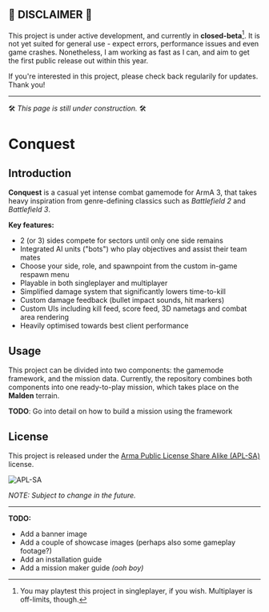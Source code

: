 ## 🚧 DISCLAIMER 🚧

This project is under active development, and currently in **closed-beta**[^1]. It is not yet suited for general use - expect errors, performance issues and even game crashes. Nonetheless, I am working as fast as I can, and aim to get the first public release out within this year.

If you're interested in this project, please check back regularily for updates. Thank you!

---

🛠 *This page is still under construction.* 🛠

# Conquest

## Introduction

**Conquest** is a casual yet intense combat gamemode for ArmA 3, that takes heavy inspiration from genre-defining classics such as *Battlefield 2* and *Battlefield 3*.

**Key features:**
- 2 (or 3) sides compete for sectors until only one side remains
- Integrated AI units ("bots") who play objectives and assist their team mates
- Choose your side, role, and spawnpoint from the custom in-game respawn menu
- Playable in both singleplayer and multiplayer
- Simplified damage system that significantly lowers time-to-kill
- Custom damage feedback (bullet impact sounds, hit markers)
- Custom UIs including kill feed, score feed, 3D nametags and combat area rendering
- Heavily optimised towards best client performance

## Usage

This project can be divided into two components: the gamemode framework, and the mission data. Currently, the repository combines both components into one ready-to-play mission, which takes place on the **Malden** terrain.

**TODO**: Go into detail on how to build a mission using the framework

## License

This project is released under the [Arma Public License Share Alike (APL-SA)](https://www.bohemia.net/communitylicenses/arma-public-license-share-alike) license.

![APL-SA](https://www.bohemia.net/assets/img/licenses/APL-SA.png)

*NOTE: Subject to change in the future.*

---

**TODO:**
- Add a banner image
- Add a couple of showcase images (perhaps also some gameplay footage?)
- Add an installation guide
- Add a mission maker guide *(ooh boy)*

[^1]: You may playtest this project in singleplayer, if you wish. Multiplayer is off-limits, though.
